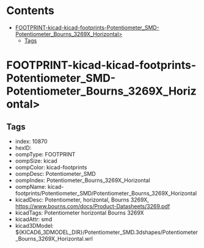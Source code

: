 



Contents
========

* [FOOTPRINT-kicad-kicad-footprints-Potentiometer_SMD-Potentiometer_Bourns_3269X_Horizontal>](#footprint-kicad-kicad-footprints-potentiometer_smd-potentiometer_bourns_3269x_horizontal)
	* [Tags](#tags)

# FOOTPRINT-kicad-kicad-footprints-Potentiometer_SMD-Potentiometer_Bourns_3269X_Horizontal>

## Tags

- index: 10870
- hexID: 
- oompType: FOOTPRINT
- oompSize: kicad
- oompColor: kicad-footprints
- oompDesc: Potentiometer_SMD
- oompIndex: Potentiometer_Bourns_3269X_Horizontal
- oompName: kicad-footprints/Potentiometer_SMD/Potentiometer_Bourns_3269X_Horizontal
- kicadDesc: Potentiometer, horizontal, Bourns 3269X, https://www.bourns.com/docs/Product-Datasheets/3269.pdf
- kicadTags: Potentiometer horizontal Bourns 3269X
- kicadAttr: smd
- kicad3DModel: ${KICAD6_3DMODEL_DIR}/Potentiometer_SMD.3dshapes/Potentiometer_Bourns_3269X_Horizontal.wrl
